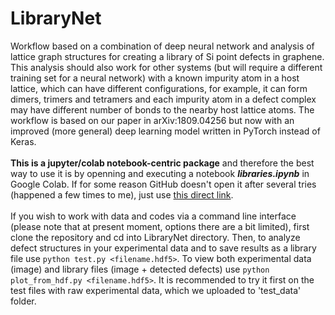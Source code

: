 # LibraryNet
   Workflow based on a combination of deep neural network and analysis of lattice graph structures for creating a library of Si point defects in graphene. This analysis should also work for other systems (but will require a different training set for a neural network) with a known impurity atom in a host lattice, which can have different configurations, for example, it can form dimers, trimers and tetramers and each impurity atom in a defect complex may have different number of bonds to the nearby host lattice atoms. The workflow is based on our paper in arXiv:1809.04256 but now with an improved (more general) deep learning model written in PyTorch instead of Keras.<br><br>
  <b>This is a jupyter/colab notebook-centric package</b> and therefore the best way to use it is by openning and executing a notebook <b><i>libraries.ipynb</i></b> in Google Colab. If for some reason GitHub doesn't open it after several tries (happened a few times to me), just use [this direct link](https://colab.research.google.com/github/pycroscopy/AICrystallographer/blob/master/LibraryNet/libraries.ipynb).<br><br>
  If you wish to work with data and codes via a command line interface (please note that at present moment, options there are a bit limited), first clone the repository and cd into LibraryNet directory. Then, to analyze defect structures in your experimental data and to save results as a library file use ```python test.py <filename.hdf5>```. To view both experimental data (image) and library files (image + detected defects) use ```python plot_from_hdf.py <filename.hdf5>```. It is recommended to try it first on the test files with raw experimental data, which we uploaded to 'test_data' folder.
